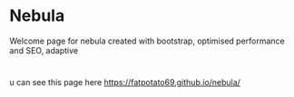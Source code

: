 # Nebula
Welcome page for nebula
created with bootstrap, optimised performance and SEO, adaptive
#
u can see this page here https://fatpotato69.github.io/nebula/
